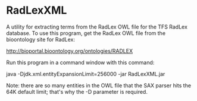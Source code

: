 # RadLexXML
A utility for extracting terms from the RadLex OWL file for the TFS RadLex database.
To use this program, get the RadLex OWL file from the bioontology site for RadLex:
<p>
      <a href="http://bioportal.bioontology.org/ontologies/RADLEX">http://bioportal.bioontology.org/ontologies/RADLEX</a>
<p>
Run this program in a command window with this command:
<p>
      java -Djdk.xml.entityExpansionLimit=256000 -jar RadLexXML.jar</tt>
<p>
Note: there are so many entities in the OWL file that the SAX parser hits the 64K default limit; that's why the -D parameter is required.
